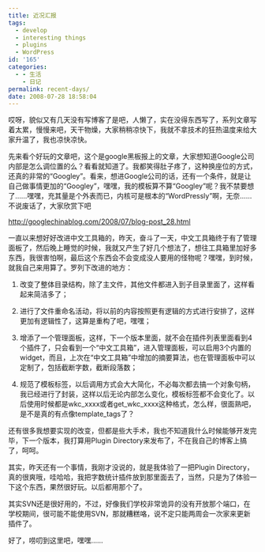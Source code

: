 ```yaml
---
title: 近况汇报
tags:
  - develop
  - interesting things
  - plugins
  - WordPress
id: '165'
categories:
  - - 生活
    - 日记
permalink: recent-days/
date: 2008-07-28 18:58:04
---
```


哎呀，貌似又有几天没有写博客了是吧，人懒了，实在没得东西写了，系列文章写着太累，慢慢来吧，天干物燥，大家稍稍凉快下，我就不拿技术的狂热温度来给大家升温了，我也凉快凉快。

先来看个好玩的文章吧，这个是google黑板报上的文章，大家想知道Google公司内部是怎么调位置的么？看看就知道了。我都笑得肚子疼了，这种换座位的方式，还真的非常的“Googley”。看来，想进Google公司的话，还有一个条件，就是让自己做事情更加的“Googley”，嘿嘿，我的模板算不算“Googley”呢？我不禁要想了……嘿嘿，充其量是个外表而已，内核可是根本的“WordPressly”啊，无奈……不说废话了，大家欣赏下吧

http://googlechinablog.com/2008/07/blog-post_28.html
<!-- more -->
一直以来想好好改进中文工具箱的，昨天，奋斗了一天，中文工具箱终于有了管理面板了，然后晚上睡觉的时候，我就又产生了好几个想法了，想往工具箱里加好多东西，我很害怕啊，最后这个东西会不会变成没人要用的怪物呢？嘿嘿，到时候，就我自己来用算了。罗列下改进的地方：

1. 改变了整体目录结构，除了主文件，其他文件都进入到子目录里面了，这样看起来简洁多了；

2. 进行了文件重命名活动，将以前的内容按照更有逻辑的方式进行安排了，这样更加有逻辑性了，这算是重构了吧，嘿嘿；

3. 增添了一个管理面板，这样，下一个版本里面，就不会在插件列表里面看到4个插件了，只会看到一个“中文工具箱”，进入管理面板，可以启用3个内置的widget，而且，上次在“中文工具箱”中增加的摘要算法，也在管理面板中可以定制了，包括截断字数，截断段落数；

4. 规范了模板标签，以后调用方式会大大简化，不必每次都去搞一个对象句柄，我已经进行了封装，这样以后无论内部怎么变化，模板标签都不会变化了。以后使用时候都是wkc_xxxx或者get_wkc_xxxx这种格式，怎么样，很面熟吧，是不是真的有点像template_tags了？

还有很多我想要实现的改变，但都是些大手术，我也不知道我什么时候能够开发完毕，下一个版本，我打算用Plugin Directory来发布了，不在我自己的博客上搞了，呵呵。

其实，昨天还有一个事情，我刚才没说的，就是我体验了一把Plugin Directory，真的很爽哦，哇哈哈，我把字数统计插件放到那里面去了，当然，只是为了体验一下这个东西，果然很好玩。以后都用那个了。

其实SVN还是很好用的，不过，好像我们学校非常诡异的没有开放那个端口，在学校期间，很可能不能使用SVN，那就糟糕咯，说不定只能两周会一次家来更新插件了。

好了，唠叨到这里吧，嘿嘿……